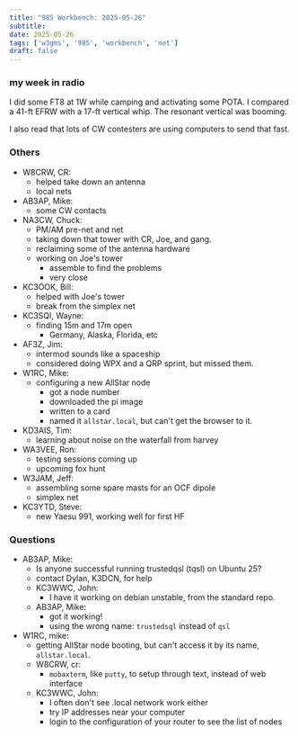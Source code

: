 ```yaml
---
title: "985 Workbench: 2025-05-26"
subtitle:
date: 2025-05-26
tags: ['w3gms', '985', 'workbench', 'net']
draft: false
---
```


### my week in radio

I did some FT8 at 1W
while camping and activating some POTA.
I compared a 41-ft EFRW
with a 17-ft vertical whip.
The resonant vertical was booming.

I also read that lots
of CW contesters are using computers
to send that fast.

### Others
- W8CRW, CR:
  - helped take down an antenna
  - local nets
- AB3AP, Mike:
  - some CW contacts
- NA3CW, Chuck:
  - PM/AM pre-net and net
  - taking down that tower with CR, Joe, and gang.
  - reclaiming some of the antenna hardware
  - working on Joe's tower
    - assemble to find the problems
    - very close
- KC3OOK, Bill:
  - helped with Joe's tower
  - break from the simplex net
- KC3SQI, Wayne:
  - finding 15m and 17m open
    - Germany, Alaska, Florida, etc
- AF3Z, Jim:
  - intermod sounds like a spaceship
  - considered doing WPX and a QRP sprint, but missed them.
- W1RC, Mike:
  - configuring a new AllStar node
    - got a node number
    - downloaded the pi image
    - written to a card
    - named it `allstar.local`,
      but can't get the browser to it.
- KD3AIS, Tim:
  - learning about noise on the waterfall from harvey
- WA3VEE, Ron:
  - testing sessions coming up
  - upcoming fox hunt
- W3JAM, Jeff:
  - assembling some spare masts for an OCF dipole
  - simplex net
- KC3YTD, Steve:
  - new Yaesu 991, working well for first HF

### Questions

- AB3AP, Mike:
  - Is anyone successful running trustedqsl (tqsl) on Ubuntu 25?
  - contact Dylan, K3DCN, for help
  - KC3WWC, John:
    - I have it working on debian unstable, from the standard repo.
  - AB3AP, Mike:
    - got it working!
    - using the wrong name: `trustedsql` instead of `qsl`
- W1RC, mike:
  - getting AllStar node booting,
    but can't access it by its name,
    `allstar.local`.
  - W8CRW, cr:
    - `mobaxterm`, like `putty`,
      to setup through text, instead of web interface
  - KC3WWC, John:
    - I often don't see .local network work either
    - try IP addresses near your computer
    - login to the configuration of your router to see the list of nodes

<!--more-->
